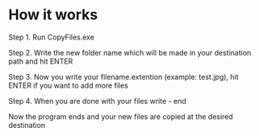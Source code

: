 # How it works

Step 1. Run CopyFiles.exe

Step 2. Write the new folder name which will be made in your destination path and hit ENTER

Step 3. Now you write your filename.extention (example: test.jpg), hit ENTER if you want to add more files

Step 4. When you are done with your files write - end

Now the program ends and your new files are copied at the desired destination
